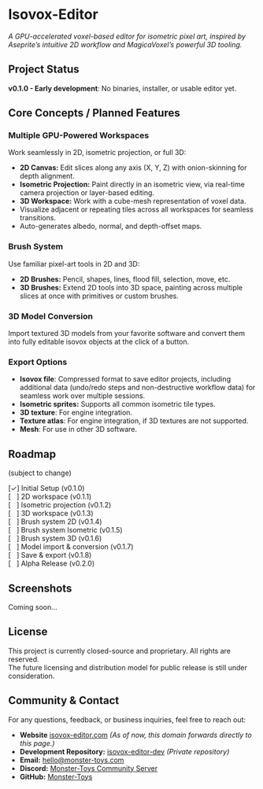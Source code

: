 # Isovox-Editor

*A GPU-accelerated voxel-based editor for isometric pixel art, inspired by Aseprite’s intuitive 2D workflow and MagicaVoxel’s powerful 3D tooling.*

## Project Status

**v0.1.0 - Early development**: No binaries, installer, or usable editor yet.

## Core Concepts / Planned Features

### Multiple GPU-Powered Workspaces

Work seamlessly in 2D, isometric projection, or full 3D:

- **2D Canvas:** Edit slices along any axis (X, Y, Z) with onion-skinning for depth alignment.
- **Isometric Projection:** Paint directly in an isometric view, via real-time camera projection or layer-based editing.
- **3D Workspace:** Work with a cube-mesh representation of voxel data.
- Visualize adjacent or repeating tiles across all workspaces for seamless transitions.
- Auto-generates albedo, normal, and depth-offset maps.

### Brush System

Use familiar pixel-art tools in 2D and 3D:

- **2D Brushes:** Pencil, shapes, lines, flood fill, selection, move, etc.
- **3D Brushes:** Extend 2D tools into 3D space, painting across multiple slices at once with primitives or custom brushes.

### 3D Model Conversion

Import textured 3D models from your favorite software and convert them into fully editable isovox objects at the click of a button.

### Export Options

- **Isovox file**: Compressed format to save editor projects, including additional data (undo/redo steps and non-destructive workflow data) for seamless work over multiple sessions.
- **Isometric sprites:** Supports all common isometric tile types.
- **3D texture**: For engine integration.
- **Texture atlas**: For engine integration, if 3D textures are not supported.
- **Mesh**: For use in other 3D software.

## Roadmap

(subject to change)

[✓] Initial Setup (v0.1.0)  
[&nbsp;&nbsp;&nbsp;] 2D workspace (v0.1.1)  
[&nbsp;&nbsp;&nbsp;] Isometric projection (v0.1.2)  
[&nbsp;&nbsp;&nbsp;] 3D workspace (v0.1.3)  
[&nbsp;&nbsp;&nbsp;] Brush system 2D (v0.1.4)  
[&nbsp;&nbsp;&nbsp;] Brush system Isometric (v0.1.5)  
[&nbsp;&nbsp;&nbsp;] Brush system 3D (v0.1.6)  
[&nbsp;&nbsp;&nbsp;] Model import & conversion (v0.1.7)  
[&nbsp;&nbsp;&nbsp;] Save & export (v0.1.8)  
[&nbsp;&nbsp;&nbsp;] Alpha Release (v0.2.0)

## Screenshots

Coming soon...

## License

This project is currently closed-source and proprietary. All rights are reserved.  
The future licensing and distribution model for public release is still under consideration.

## Community & Contact

For any questions, feedback, or business inquiries, feel free to reach out:

- **Website** [isovox-editor.com](http://www.isovox-editor.com) *(As of now, this domain forwards directly to this page.)*
- **Development Repository:** [isovox-editor-dev](https://github.com/Monster-Toys/isovox-editor-dev) *(Private repository)*
- **Email:**    [hello@monster-toys.com](mailto:hello@monster-toys.com)
- **Discord:** [Monster-Toys Community Server](https://discord.gg/UmJzynyRsp)
- **GitHub:** [Monster-Toys](https://github.com/Monster-Toys)
